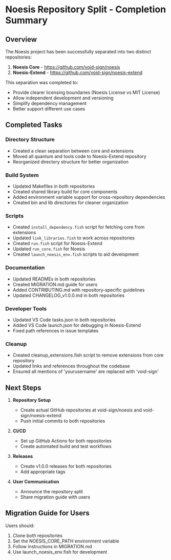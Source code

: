 # Noesis Repository Split - Completion Summary

## Overview
The Noesis project has been successfully separated into two distinct repositories:
1. **Noesis Core** - https://github.com/void-sign/noesis
2. **Noesis-Extend** - https://github.com/void-sign/noesis-extend

This separation was completed to:
- Provide clearer licensing boundaries (Noesis License vs MIT License)
- Allow independent development and versioning
- Simplify dependency management
- Better support different use cases

## Completed Tasks

### Directory Structure
- Created a clean separation between core and extensions
- Moved all quantum and tools code to Noesis-Extend repository
- Reorganized directory structure for better organization

### Build System
- Updated Makefiles in both repositories
- Created shared library build for core components
- Added environment variable support for cross-repository dependencies
- Created bin and lib directories for cleaner organization

### Scripts
- Created `install_dependency.fish` script for fetching core from extensions
- Updated `link_libraries.fish` to work across repositories
- Created `run.fish` script for Noesis-Extend
- Updated `run_core.fish` for Noesis
- Created `launch_noesis_env.fish` scripts to aid development

### Documentation
- Updated READMEs in both repositories
- Created MIGRATION.md guide for users
- Added CONTRIBUTING.md with repository-specific guidelines
- Updated CHANGELOG_v1.0.0.md in both repositories

### Developer Tools
- Updated VS Code tasks.json in both repositories
- Added VS Code launch.json for debugging in Noesis-Extend
- Fixed path references in issue templates

### Cleanup
- Created cleanup_extensions.fish script to remove extensions from core repository
- Updated links and references throughout the codebase
- Ensured all mentions of 'yourusername' are replaced with 'void-sign'

## Next Steps

1. **Repository Setup**
   - Create actual GitHub repositories at void-sign/noesis and void-sign/noesis-extend
   - Push initial commits to both repositories

2. **CI/CD**
   - Set up GitHub Actions for both repositories
   - Create automated build and test workflows

3. **Releases**
   - Create v1.0.0 releases for both repositories
   - Add appropriate tags

4. **User Communication**
   - Announce the repository split
   - Share migration guide with users

## Migration Guide for Users

Users should:
1. Clone both repositories
2. Set the NOESIS_CORE_PATH environment variable
3. Follow instructions in MIGRATION.md
4. Use launch_noesis_env.fish for development
